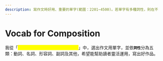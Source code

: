 ```yaml
---
description: 寫作文時好用、重要的單字(範圍：2201~4500)。若單字有多種詞性，則在不同分頁都會出現。
---
```


# Vocab for Composition

我從「<mark style="color:yellow;">晟景 英文字彙 中級 2201\~4500</mark>」中，選出作文用單字，並&#x4F9D;**`詞性`**&#x5206;為五類：動詞、名詞、形容詞、副詞及其他，希望能幫助讀者靈活運用，寫出好作品。
